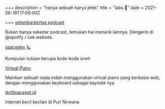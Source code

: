 +++
description = "hanya sebuah karya jelek"
title = "labs 🧪"
date = 2021-06-19T17:00:00Z

+++
[selembarkertas podcast](https://selembarkertas.club)

Bukan hanya sekedar podcast, temukan hal menarik lainnya. Dengerin di @spotify / cek website.

[spacedev 🪐](https://spacedev.netlify.app)

Kumpulan tulisan berupa kode-kode aneh

[Virtual Piano](https://virtualpiano.github.io)

Mainkan sebuah nada indah menggunakan virtual piano yang berbasis web, dengan menggunakan keyboard sebagai keynote nya

[dotSpacenet.id]()

internet kecil kecilan di Puri Nirwana